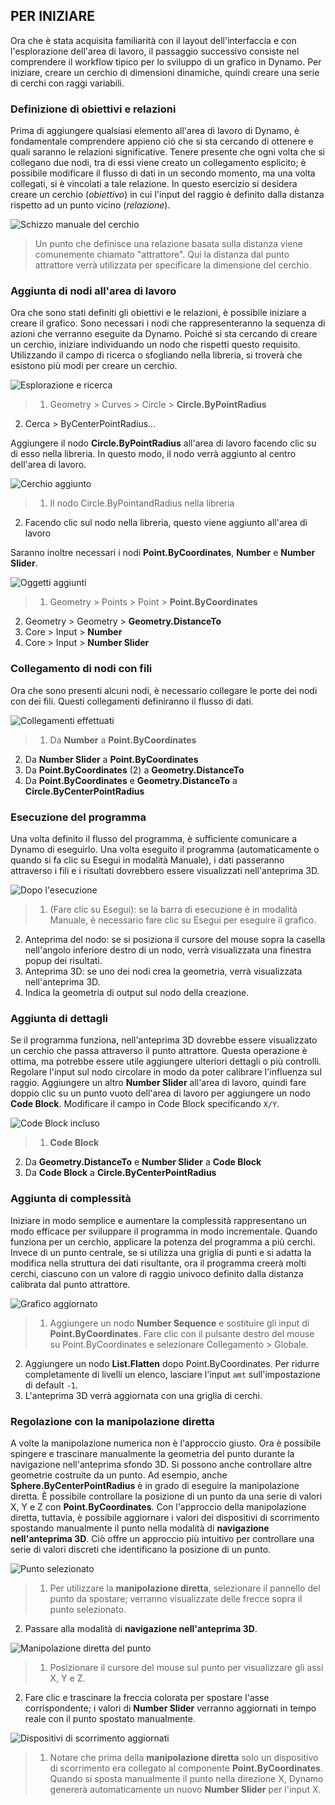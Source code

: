 

## PER INIZIARE

Ora che è stata acquisita familiarità con il layout dell'interfaccia e con l'esplorazione dell'area di lavoro, il passaggio successivo consiste nel comprendere il workflow tipico per lo sviluppo di un grafico in Dynamo. Per iniziare, creare un cerchio di dimensioni dinamiche, quindi creare una serie di cerchi con raggi variabili.

### Definizione di obiettivi e relazioni

Prima di aggiungere qualsiasi elemento all'area di lavoro di Dynamo, è fondamentale comprendere appieno ciò che si sta cercando di ottenere e quali saranno le relazioni significative. Tenere presente che ogni volta che si collegano due nodi, tra di essi viene creato un collegamento esplicito; è possibile modificare il flusso di dati in un secondo momento, ma una volta collegati, si è vincolati a tale relazione. In questo esercizio si desidera creare un cerchio (*obiettivo*) in cui l'input del raggio è definito dalla distanza rispetto ad un punto vicino (*relazione*).

![Schizzo manuale del cerchio](images/2-4/00-Hand-Sketch-of-Circle.png)

> Un punto che definisce una relazione basata sulla distanza viene comunemente chiamato "attrattore". Qui la distanza dal punto attrattore verrà utilizzata per specificare la dimensione del cerchio.

### Aggiunta di nodi all'area di lavoro

Ora che sono stati definiti gli obiettivi e le relazioni, è possibile iniziare a creare il grafico. Sono necessari i nodi che rappresenteranno la sequenza di azioni che verranno eseguite da Dynamo. Poiché si sta cercando di creare un cerchio, iniziare individuando un nodo che rispetti questo requisito. Utilizzando il campo di ricerca o sfogliando nella libreria, si troverà che esistono più modi per creare un cerchio.

![Esplorazione e ricerca](images/2-4/01-BrowseAndSearch.png)

> 1. Geometry > Curves > Circle > **Circle.ByPointRadius**
2. Cerca > ByCenterPointRadius...

Aggiungere il nodo **Circle.ByPointRadius** all'area di lavoro facendo clic su di esso nella libreria. In questo modo, il nodo verrà aggiunto al centro dell'area di lavoro.

![Cerchio aggiunto](images/2-4/02-CircleAdded.png)

> 1. Il nodo Circle.ByPointandRadius nella libreria
2. Facendo clic sul nodo nella libreria, questo viene aggiunto all'area di lavoro

Saranno inoltre necessari i nodi **Point.ByCoordinates**, **Number** e **Number Slider**.

![Oggetti aggiunti](images/2-4/03-NodesAdded.png)

> 1. Geometry > Points > Point > **Point.ByCoordinates**
2. Geometry > Geometry > **Geometry.DistanceTo**
3. Core > Input > **Number**
4. Core > Input > **Number Slider**

### Collegamento di nodi con fili

Ora che sono presenti alcuni nodi, è necessario collegare le porte dei nodi con dei fili. Questi collegamenti definiranno il flusso di dati.

![Collegamenti effettuati](images/2-4/04-NodesConnected.png)

> 1. Da **Number** a **Point.ByCoordinates**
2. Da **Number Slider** a **Point.ByCoordinates**
3. Da **Point.ByCoordinates** (2) a **Geometry.DistanceTo**
4. Da **Point.ByCoordinates** e **Geometry.DistanceTo** a **Circle.ByCenterPointRadius**

### Esecuzione del programma

Una volta definito il flusso del programma, è sufficiente comunicare a Dynamo di eseguirlo. Una volta eseguito il programma (automaticamente o quando si fa clic su Esegui in modalità Manuale), i dati passeranno attraverso i fili e i risultati dovrebbero essere visualizzati nell'anteprima 3D.

![Dopo l'esecuzione](images/2-4/05-GraphExecuted.png)

> 1. (Fare clic su Esegui): se la barra di esecuzione è in modalità Manuale, è necessario fare clic su Esegui per eseguire il grafico.
2. Anteprima del nodo: se si posiziona il cursore del mouse sopra la casella nell'angolo inferiore destro di un nodo, verrà visualizzata una finestra popup dei risultati.
3. Anteprima 3D: se uno dei nodi crea la geometria, verrà visualizzata nell'anteprima 3D.
4. Indica la geometria di output sul nodo della creazione.

### Aggiunta di dettagli

Se il programma funziona, nell'anteprima 3D dovrebbe essere visualizzato un cerchio che passa attraverso il punto attrattore. Questa operazione è ottima, ma potrebbe essere utile aggiungere ulteriori dettagli o più controlli. Regolare l'input sul nodo circolare in modo da poter calibrare l'influenza sul raggio. Aggiungere un altro **Number Slider** all'area di lavoro, quindi fare doppio clic su un punto vuoto dell'area di lavoro per aggiungere un nodo **Code Block**. Modificare il campo in Code Block specificando ```X/Y```.

![Code Block incluso](images/2-4/06-CodeBlock.png)

> 1. **Code Block**
2. Da **Geometry.DistanceTo** e **Number Slider** a **Code Block**
3. Da **Code Block** a **Circle.ByCenterPointRadius**

### Aggiunta di complessità

Iniziare in modo semplice e aumentare la complessità rappresentano un modo efficace per sviluppare il programma in modo incrementale. Quando funziona per un cerchio, applicare la potenza del programma a più cerchi. Invece di un punto centrale, se si utilizza una griglia di punti e si adatta la modifica nella struttura dei dati risultante, ora il programma creerà molti cerchi, ciascuno con un valore di raggio univoco definito dalla distanza calibrata dal punto attrattore.

![Grafico aggiornato](images/2-4/07-AddingComplexity.png)

> 1. Aggiungere un nodo **Number Sequence** e sostituire gli input di **Point.ByCoordinates**. Fare clic con il pulsante destro del mouse su Point.ByCoordinates e selezionare Collegamento > Globale.
2. Aggiungere un nodo **List.Flatten** dopo Point.ByCoordinates. Per ridurre completamente di livelli un elenco, lasciare l'input ```amt``` sull'impostazione di default ```-1```.
3. L'anteprima 3D verrà aggiornata con una griglia di cerchi.

### Regolazione con la manipolazione diretta

A volte la manipolazione numerica non è l'approccio giusto. Ora è possibile spingere e trascinare manualmente la geometria del punto durante la navigazione nell'anteprima sfondo 3D. Si possono anche controllare altre geometrie costruite da un punto. Ad esempio, anche **Sphere.ByCenterPointRadius** è in grado di eseguire la manipolazione diretta. È possibile controllare la posizione di un punto da una serie di valori X, Y e Z con **Point.ByCoordinates**. Con l'approccio della manipolazione diretta, tuttavia, è possibile aggiornare i valori dei dispositivi di scorrimento spostando manualmente il punto nella modalità di **navigazione nell'anteprima 3D**. Ciò offre un approccio più intuitivo per controllare una serie di valori discreti che identificano la posizione di un punto.

![Punto selezionato](images/2-4/08-SelectedPoint.png)

> 1. Per utilizzare la **manipolazione diretta**, selezionare il pannello del punto da spostare; verranno visualizzate delle frecce sopra il punto selezionato.
2. Passare alla modalità di **navigazione nell'anteprima 3D**.

![Manipolazione diretta del punto](images/2-4/09-DirectPointManipulation.png)

> 1. Posizionare il cursore del mouse sul punto per visualizzare gli assi X, Y e Z.
2. Fare clic e trascinare la freccia colorata per spostare l'asse corrispondente; i valori di **Number Slider** verranno aggiornati in tempo reale con il punto spostato manualmente.

![Dispositivi di scorrimento aggiornati](images/2-4/10-UpdatedSliders.png)

> 1. Notare che prima della **manipolazione diretta** solo un dispositivo di scorrimento era collegato al componente **Point.ByCoordinates**. Quando si sposta manualmente il punto nella direzione X, Dynamo genererà automaticamente un nuovo **Number Slider** per l'input X.

